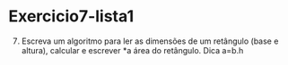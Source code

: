 # Exercicio7-lista1
7) Escreva um algoritmo para ler as dimensões de um retângulo (base e altura), calcular e escrever *a área do retângulo. Dica a=b.h 
